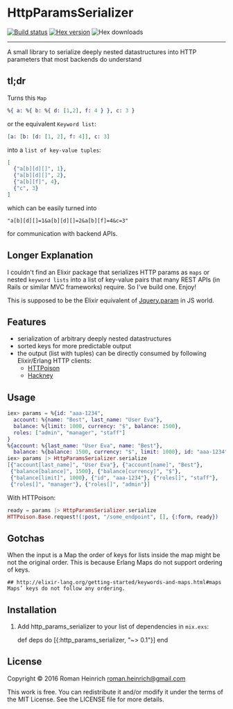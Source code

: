 # HttpParamsSerializer

[![Build status](https://travis-ci.org/ruby2elixir/http_params_serializer.svg "Build status")](https://travis-ci.org/ruby2elixir/http_params_serializer)
[![Hex version](https://img.shields.io/hexpm/v/http_params_serializer.svg "Hex version")](https://hex.pm/packages/http_params_serializer)
![Hex downloads](https://img.shields.io/hexpm/dt/http_params_serializer.svg "Hex downloads")

----


A small library to serialize deeply nested datastructures into HTTP parameters that most backends do understand

## tl;dr

Turns this `Map`

```elixir
%{ a: %{ b: %{ d: [1,2], f: 4 } }, c: 3 }
```

or the equivalent `Keyword list`:

```elixir
[a: [b: [d: [1, 2], f: 4]], c: 3]
```

into a `list of key-value tuples`:

```elixir
[
  {"a[b][d][]", 1},
  {"a[b][d][]", 2},
  {"a[b][f]", 4},
  {"c", 3}
]
```

which can be easily turned into
```
"a[b][d][]=1&a[b][d][]=2&a[b][f]=4&c=3"
```
for communication with backend APIs.



## Longer Explanation

I couldn't find an Elixir package that serializes HTTP params as `maps` or nested `keyword lists` into a list of key-value pairs that many REST APIs (in Rails or similar MVC frameworks) require. So I've build one. Enjoy!

This is supposed to be the Elixir equivalent of [Jquery.param](http://api.jquery.com/jquery.param/) in JS world.


## Features

  - serialization of arbitrary deeply nested datastructures
  - sorted keys for more predictable output
  - the output (list with tuples) can be directly consumed by following Elixir/Erlang HTTP clients:
    - [HTTPoison](https://github.com/edgurgel/httpoison)
    - [Hackney](https://github.com/benoitc/hackney)

## Usage

```elixir
iex> params = %{id: "aaa-1234",
  account: %{name: "Best", last_name: "User Eva"},
  balance: %{limit: 1000, currency: "$", balance: 1500},
  roles: ["admin", "manager", "staff"]
}
%{account: %{last_name: "User Eva", name: "Best"},
  balance: %{balance: 1500, currency: "$", limit: 1000}, id: "aaa-1234"}
iex> params |> HttpParamsSerializer.serialize
[{"account[last_name]", "User Eva"}, {"account[name]", "Best"},
 {"balance[balance]", 1500}, {"balance[currency]", "$"},
 {"balance[limit]", 1000}, {"id", "aaa-1234"}, {"roles[]", "staff"},
 {"roles[]", "manager"}, {"roles[]", "admin"}]
```

With HTTPoison:
```elixir
ready = params |> HttpParamsSerializer.serialize
HTTPoison.Base.request!(:post, "/some_endpoint", [], {:form, ready})
```



## Gotchas

When the input is a Map the order of keys for lists inside the map might be not the original order.
This is because Erlang Maps do not support ordering of keys.
```
## http://elixir-lang.org/getting-started/keywords-and-maps.html#maps
Maps’ keys do not follow any ordering.
```

## Installation
  1. Add http_params_serializer to your list of dependencies in `mix.exs`:

        def deps do
          [{:http_params_serializer, "~> 0.1"}]
        end


## License
Copyright © 2016 Roman Heinrich <roman.heinrich@gmail.com>

This work is free. You can redistribute it and/or modify it under the
terms of the MIT License. See the LICENSE file for more details.

